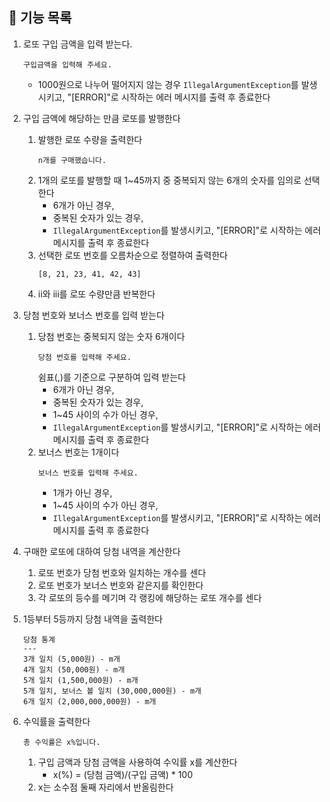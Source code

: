 ## 📄 기능 목록
1. 로또 구입 금액을 입력 받는다.
   ```
   구입금액을 입력해 주세요.
   ```
   - 1000원으로 나누어 떨어지지 않는 경우 `IllegalArgumentException`를 발생시키고, "[ERROR]"로 시작하는 에러 메시지를 출력 후 종료한다


2. 구입 금액에 해당하는 만큼 로또를 발행한다
   1. 발행한 로또 수량을 출력한다
      ```
      n개를 구매했습니다.
      ```
   2. 1개의 로또를 발행할 때 1~45까지 중 중복되지 않는 6개의 숫자를 임의로 선택한다
      - 6개가 아닌 경우,
      - 중복된 숫자가 있는 경우,
      - `IllegalArgumentException`를 발생시키고, "[ERROR]"로 시작하는 에러 메시지를 출력 후 종료한다
   3. 선택한 로또 번호를 오름차순으로 정렬하여 출력한다
      ```
      [8, 21, 23, 41, 42, 43]
      ```
   4. ii와 iii를 로또 수량만큼 반복한다


3. 당첨 번호와 보너스 번호를 입력 받는다
   1. 당첨 번호는 중복되지 않는 숫자 6개이다
      ```
      당첨 번호를 입력해 주세요.
      ```
      쉼표(,)를 기준으로 구분하여 입력 받는다
      - 6개가 아닌 경우,
      - 중복된 숫자가 있는 경우,
      - 1~45 사이의 수가 아닌 경우,
      - `IllegalArgumentException`를 발생시키고, "[ERROR]"로 시작하는 에러 메시지를 출력 후 종료한다
   2. 보너스 번호는 1개이다
      ```
      보너스 번호를 입력해 주세요.
      ```
      - 1개가 아닌 경우,
      - 1~45 사이의 수가 아닌 경우,
      - `IllegalArgumentException`를 발생시키고, "[ERROR]"로 시작하는 에러 메시지를 출력 후 종료한다

4. 구매한 로또에 대하여 당첨 내역을 계산한다
   1. 로또 번호가 당첨 번호와 일치하는 개수를 센다
   2. 로또 번호가 보너스 번호와 같은지를 확인한다
   3. 각 로또의 등수를 메기며 각 랭킹에 해당하는 로또 개수를 센다

6. 1등부터 5등까지 당첨 내역을 출력한다
   ```
   당첨 통계
   ---
   3개 일치 (5,000원) - m개
   4개 일치 (50,000원) - m개
   5개 일치 (1,500,000원) - m개
   5개 일치, 보너스 볼 일치 (30,000,000원) - m개
   6개 일치 (2,000,000,000원) - m개
   ```
   

6. 수익률을 출력한다
   ```
   총 수익률은 x%입니다.
   ```
   1. 구입 금액과 당첨 금액을 사용하여 수익률 x를 계산한다
      - x(%) = (당첨 금액)/(구입 금액) * 100
   2. x는 소수점 둘째 자리에서 반올림한다